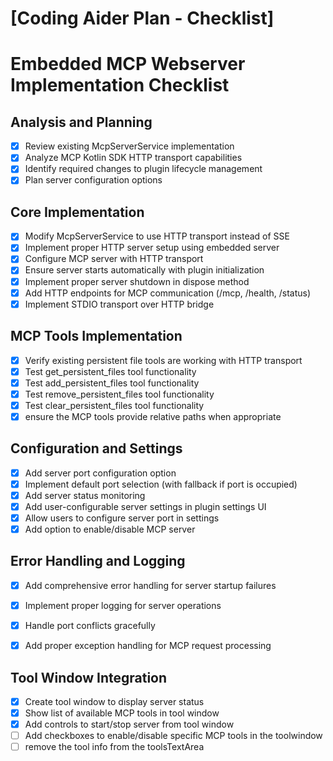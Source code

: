 # [Coding Aider Plan - Checklist]

# Embedded MCP Webserver Implementation Checklist

## Analysis and Planning
- [x] Review existing McpServerService implementation
- [x] Analyze MCP Kotlin SDK HTTP transport capabilities
- [x] Identify required changes to plugin lifecycle management
- [x] Plan server configuration options

## Core Implementation
- [x] Modify McpServerService to use HTTP transport instead of SSE
- [x] Implement proper HTTP server setup using embedded server
- [x] Configure MCP server with HTTP transport
- [x] Ensure server starts automatically with plugin initialization
- [x] Implement proper server shutdown in dispose method
- [x] Add HTTP endpoints for MCP communication (/mcp, /health, /status)
- [x] Implement STDIO transport over HTTP bridge

## MCP Tools Implementation
- [x] Verify existing persistent file tools are working with HTTP transport
- [x] Test get_persistent_files tool functionality
- [x] Test add_persistent_files tool functionality
- [x] Test remove_persistent_files tool functionality
- [x] Test clear_persistent_files tool functionality
- [x] ensure the MCP tools provide relative paths when appropriate

## Configuration and Settings
- [x] Add server port configuration option
- [x] Implement default port selection (with fallback if port is occupied)
- [x] Add server status monitoring
- [x] Add user-configurable server settings in plugin settings UI
- [x] Allow users to configure server port in settings
- [x] Add option to enable/disable MCP server

## Error Handling and Logging
- [x] Add comprehensive error handling for server startup failures
- [x] Implement proper logging for server operations
- [x] Handle port conflicts gracefully
- [x] Add proper exception handling for MCP request processing


## Tool Window Integration
- [x] Create tool window to display server status
- [x] Show list of available MCP tools in tool window
- [x] Add controls to start/stop server from tool window
- [ ] Add checkboxes to enable/disable specific MCP tools in the toolwindow
- [ ] remove the tool info from the toolsTextArea
